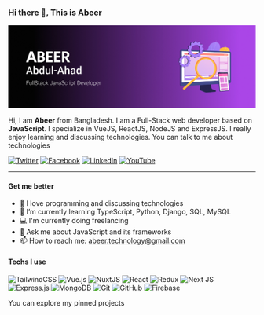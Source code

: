 ### Hi there 👋, This is Abeer

![Header](./assets/header.jpg)

Hi, I am **Abeer** from Bangladesh. I am a Full-Stack web developer based on **JavaScript**. I specialize in VueJS, ReactJS, NodeJS and ExpressJS. I really enjoy learning and discussing technologies. You can talk to me about technologies

[![Twitter](https://img.shields.io/badge/Twitter-%231DA1F2.svg?style=for-the-badge&logo=Twitter&logoColor=white)](https://twitter.com/abeertech01) [![Facebook](https://img.shields.io/badge/Facebook-%231877F2.svg?style=for-the-badge&logo=Facebook&logoColor=white)](https://www.facebook.com/abeertech01/) [![LinkedIn](https://img.shields.io/badge/linkedin-%230077B5.svg?style=for-the-badge&logo=linkedin&logoColor=white)](https://www.linkedin.com/in/abeertech01/) [![YouTube](https://img.shields.io/badge/Youtube-%23FF0000.svg?style=for-the-badge&logo=YouTube&logoColor=white)](https://www.youtube.com/channel/UCtpkriCi3uO8iI4_NoBpRyw)

---

#### Get me better

- 🤍 I love programming and discussing technologies
- 🌱 I’m currently learning TypeScript, Python, Django, SQL, MySQL
- 💻 I'm currently doing freelancing
- 💬 Ask me about JavaScript and its frameworks
- 📫 How to reach me: abeer.technology@gmail.com

#### Techs I use

![TailwindCSS](https://img.shields.io/badge/tailwindcss-%2338B2AC.svg?style=for-the-badge&logo=tailwind-css&logoColor=white) ![Vue.js](https://img.shields.io/badge/vuejs-%2335495e.svg?style=for-the-badge&logo=vuedotjs&logoColor=%234FC08D) ![NuxtJS](https://img.shields.io/badge/Nuxt-black?style=for-the-badge&logo=nuxt.js&logoColor=white) ![React](https://img.shields.io/badge/react-%2320232a.svg?style=for-the-badge&logo=react&logoColor=%2361DAFB) ![Redux](https://img.shields.io/badge/redux-%23593d88.svg?style=for-the-badge&logo=redux&logoColor=white) ![Next JS](https://img.shields.io/badge/Next-black?style=for-the-badge&logo=next.js&logoColor=white) ![Express.js](https://img.shields.io/badge/express.js-%23404d59.svg?style=for-the-badge&logo=express&logoColor=%2361DAFB) ![MongoDB](https://img.shields.io/badge/MongoDB-%234ea94b.svg?style=for-the-badge&logo=mongodb&logoColor=white) ![Git](https://img.shields.io/badge/git-%23F05033.svg?style=for-the-badge&logo=git&logoColor=white) ![GitHub](https://img.shields.io/badge/github-%23121011.svg?style=for-the-badge&logo=github&logoColor=white) ![Firebase](https://img.shields.io/badge/firebase-%23039BE5.svg?style=for-the-badge&logo=firebase)

You can explore my pinned projects
